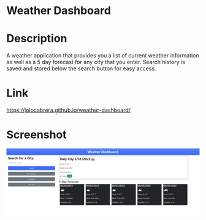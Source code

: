 # Weather Dashboard

# Description

A weather application that provides you a list of current weather information as well as a 5 day forecast for any city that you enter.  Search history is saved and stored below the search button for easy access.

# Link

https://jolocabrera.github.io/weather-dashboard/

# Screenshot

![Alt text](/assets/images/Screenshot.png)

